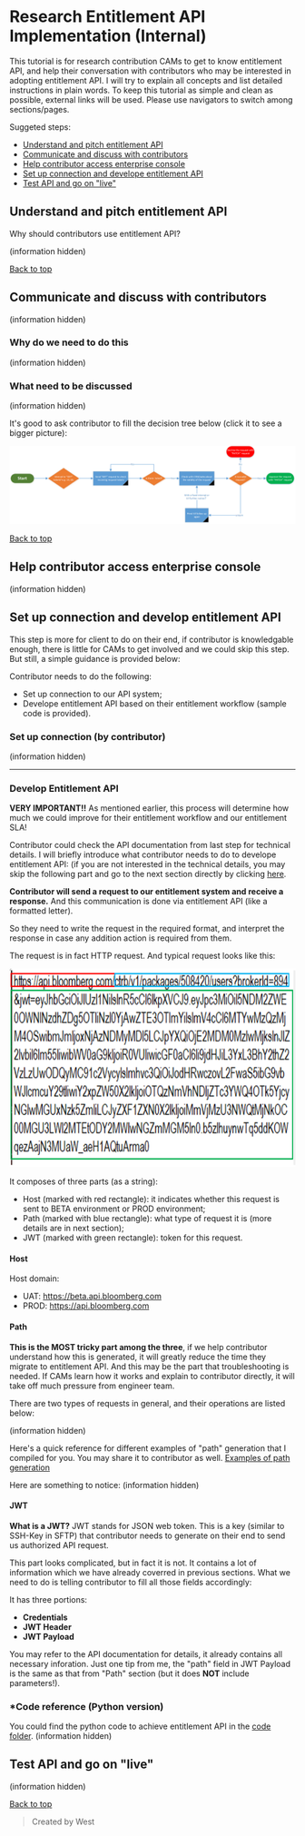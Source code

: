 # Research Entitlement API Implementation (Internal)

This tutorial is for research contribution CAMs to get to know entitlement API, and help their conversation with contributors who may be interested in adopting entitlement API. I will try to explain all concepts and list detailed instructions in plain words. To keep this tutorial as simple and clean as possible, external links will be used. Please use navigators to switch among sections/pages.

Suggeted steps:
* [Understand and pitch entitlement API](#understand-and-pitch-entitlement-api)
* [Communicate and discuss with contributors](#communicate-and-discuss-with-contributors)
* [Help contributor access enterprise console](#help-contributor-access-enterprise-console)
* [Set up connection and develope entitlement API](#set-up-connection-and-develope-entitlement-api)
* [Test API and go on "live"](#test-api-and-go-on-live)



## Understand and pitch entitlement API

Why should contributors use entitlement API?

(information hidden)

[Back to top](#research-entitlement-api-implementation-internal)


## Communicate and discuss with contributors

(information hidden)

### Why do we need to do this

(information hidden)

### What need to be discussed

(information hidden)
   
   It's good to ask contributor to fill the decision tree below (click it to see a bigger picture):

  ![Ticket API Workflow](/Entitlement%20API/images/api_workflow_ticket.png)



[Back to top](#research-entitlement-api-implementation-internal)


## Help contributor access enterprise console

(information hidden)



## Set up connection and develop entitlement API

This step is more for client to do on their end, if contributor is knowledgable enough, there is little for CAMs to get involved and we could skip this step. But still, a simple guidance is provided below:

Contributor needs to do the following:
* Set up connection to our API system;
* Develope entitlement API based on their entitlement workflow (sample code is provided).


### Set up connection (by contributor)

(information hidden)

-------------------------------------------------------------------------------------------------------------------


### Develop Entitlement API

**VERY IMPORTANT!!** As mentioned earlier, this process will determine how much we could improve for their entitlement workflow and our entitlement SLA!

Contributor could check the API documentation from last step for technical details. I will briefly introduce what contributor needs to do to develope entitlement API: (if you are not interested in the technical details, you may skip the following part and go to the next section directly by clicking [here](#set-up-test-package-and-test-api).

**Contributor will send a request to our entitlement system and receive a response.** And this communication is done via entitlement API (like a formatted letter).

So they need to write the request in the required format, and interpret the response in case any addition action is required from them.

The request is in fact HTTP request. And typical request looks like this:

<img src="/Entitlement%20API/images/whole_url.PNG" width="600" height="350" />

It composes of three parts (as a string):
  * Host (marked with red rectangle): it indicates whether this request is sent to BETA environment or PROD environment;
  * Path (marked with blue rectangle): what type of request it is (more details are in next section);
  * JWT (marked with green rectangle): token for this request.

#### Host

Host domain:

  * UAT: https://beta.api.bloomberg.com
  * PROD: https://api.bloomberg.com

#### Path

**This is the MOST tricky part among the three**, if we help contributor understand how this is generated, it will greatly reduce the time they migrate to entitlement API. And this may be the part that troubleshooting is needed. If CAMs learn how it works and explain to contributor directly, it will take off much pressure from engineer team.

There are two types of requests in general, and their operations are listed below:

(information hidden)
 

Here's a quick reference for different examples of "path" generation that I compiled for you. You may share it to contributor as well. [Examples of path generation](https://github.com/angang0123/my_project/blob/main/Entitlement%20API/path.md)

Here are something to notice:
(information hidden)


#### JWT

**What is a JWT?** JWT stands for JSON web token. This is a key (similar to SSH-Key in SFTP) that contributor needs to generate on their end to send us authorized API request.

This part looks complicated, but in fact it is not. It contains a lot of information which we have already coverred in previous sections. What we need to do is telling contributor to fill all those fields accordingly:

It has three portions:
  * **Credentials**
  * **JWT Header**
  * **JWT Payload**
  
You may refer to the API documentation for details, it already contains all necessary inforation. Just one tip from me, the "path" field in JWT Payload is the same as that from "Path" section (but it does **NOT** include parameters!).

### *Code reference (Python version)

You could find the python code to achieve entitlement API in the [code folder](https://github.com/angang0123/my_project/tree/main/Entitlement%20API/code). 
(information hidden)

## Test API and go on "live"

(information hidden)


[Back to top](#research-entitlement-api-implementation-internal)


> Created by West
